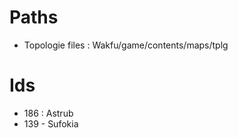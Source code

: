 Paths
====

- Topologie files : Wakfu/game/contents/maps/tplg

Ids
===

- 186 : Astrub
- 139 - Sufokia
